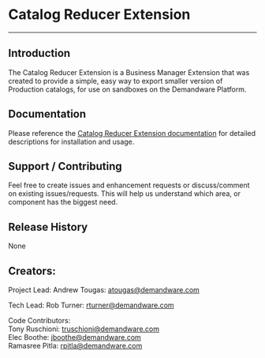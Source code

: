 Catalog Reducer Extension
=================

--------------------------

Introduction
------------
The Catalog Reducer Extension is a Business Manager Extension that was created to provide a simple, easy way to export smaller version of Production catalogs, for use on sandboxes on the Demandware Platform.

Documentation
----------------
Please reference the [Catalog Reducer Extension documentation](https://bitbucket.org/demandware/catalog-reducer-extension/wiki/Home) for detailed descriptions for installation and usage.

Support / Contributing
----------------------
Feel free to create issues and enhancement requests or discuss/comment on existing issues/requests. This will help us understand which area, or component has the biggest need.

Release History
---------------
None

Creators:
--------------- 
Project Lead: Andrew Tougas: atougas@demandware.com

Tech Lead: Rob Turner: rturner@demandware.com

Code Contributors:  
Tony Ruschioni: truschioni@demandware.com  
Elec Boothe: jboothe@demandware.com  
Ramasree Pitla: rpitla@demandware.com